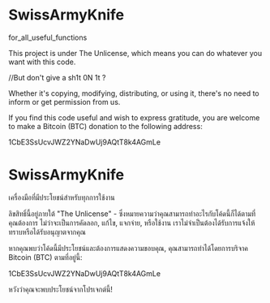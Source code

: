 # SwissArmyKnife
for_all_useful_functions

This project is under The Unlicense, which means you can do whatever you want with this code.

//But don't give a sh1t 0N 1t ?

Whether it's copying, modifying, distributing, or using it, there's no need to inform or get permission from us.

If you find this code useful and wish to express gratitude, you are welcome to make a Bitcoin (BTC) donation to the following address:

1CbE3SsUcvJWZ2YNaDwUj9AQtT8k4AGmLe

# SwissArmyKnife

เครื่องมือที่มีประโยชน์สำหรับทุกการใช้งาน

ลิขสิทธิ์นี้อยู่ภายใต้ "The Unlicense" - ซึ่งหมายความว่าคุณสามารถทำอะไรกับโค้ดนี้ก็ได้ตามที่คุณต้องการ ไม่ว่าจะเป็นการคัดลอก, แก้ไข, แจกจ่าย, หรือใช้งาน เราไม่จำเป็นต้องได้รับการแจ้งให้ทราบหรือได้รับอนุญาตจากคุณ

หากคุณพบว่าโค้ดนี้มีประโยชน์และต้องการแสดงความขอบคุณ, คุณสามารถทำได้โดยการบริจาค Bitcoin (BTC) ตามที่อยู่นี้:

1CbE3SsUcvJWZ2YNaDwUj9AQtT8k4AGmLe

หวังว่าคุณจะพบประโยชน์จากโปรเจกต์นี้!
